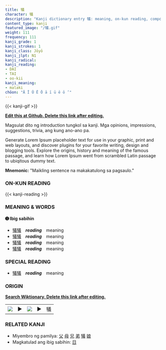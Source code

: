 ```yaml
---
title: 犠
character: 犠
description: "Kanji dictionary entry 犠: meaning, on-kun reading, compounds, origin, related kanji"
content_type: kanji
featured_image: "/犠.gif"
weight: 111
frequency: 111
kanji_grade: 1
kanji_strokes: 1
kanji_class: Jōyō
kanji_jlpt: N1
kanji_radical: 
kanji_reading: 
- DAI
- TAI
- oo-kii
kanji_meaning:
- malaki
chōon: "Ā Ī Ū Ē Ō ā ī ū ē ō ’"
---
```

[//]: # (Don't edit the line below. Kanji animated GIF code is automatically generated.)
{{< kanji-gif >}}

[//]: # (Edit below this line.)

**[Edit this at Github. Delete this link after editing.](https://github.com/tim0g/tim/tree/main/content/kanji/犠/index.md)**

Magsulat dito ng introduction tungkol sa kanji. Mga opinions, impressions, suggestions, trivia, ang kung ano-ano pa.

Generate Lorem Ipsum placeholder text for use in your graphic, print and web layouts, and discover plugins for your favorite writing, design and blogging tools. Explore the origins, history and meaning of the famous passage, and learn how Lorem Ipsum went from scrambled Latin passage to ubiqitous dummy text.
 
**Mnemonic:** "Maikling sentence na makakatulong sa pagsaulo."

### ON-KUN READING

[//]: # (Don't edit the line below. ON-KUN READING code is automatically generated.)
{{< kanji-reading >}}

### MEANING & WORDS

#### ➊ **Ibig sabihin**
  - [犠](../犠)[犠](../犠)　***reading***　meaning
  - [犠](../犠)[犠](../犠)　***reading***　meaning
  - [犠](../犠)[犠](../犠)　***reading***　meaning
  - [犠](../犠)[犠](../犠)　***reading***　meaning

### SPECIAL READING
  - [犠](../犠)[犠](../犠)　***reading***　meaning

### ORIGIN

**[Search Wiktionary. Delete this link after editing.](https://wiktionary.org/wiki/犠)**
<table class="kanji-table"><tr><td>
<img src="60px-犠-bronze.svg.png">
</td><td>▶</td><td>
<img src="60px-犠-oracle.svg.png">
</td><td>▶</td>
<td class="kanji-origin">犠</td>
</tr></table>

### RELATED KANJI
- Miyembro ng pamilya: [父](../父) [母](../母) [兄](../兄) [弟](../弟) [犠](../犠) [娘](../娘)
- Magkatulad ang ibig sabihin: [日](../日)
